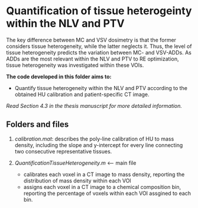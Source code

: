 # Quantification of tissue heterogeinty within the NLV and PTV
The key difference between MC and VSV dosimetry is that the former considers tissue heterogeneity, while the latter neglects it.
Thus, the level of tissue heterogeneity predicts the variation between MC- and VSV-ADDs. As ADDs are the most relevant within the NLV and PTV to RE optimization, tissue heterogeneity was investigated within these VOIs.

**The code developed in this folder aims to:**
   - Quantify tissue heterogeneity within the NLV and PTV according to the obtained HU calibration and patient-specific CT image.

*Read Section 4.3 in the thesis manuscript for more detailed information.*

## Folders and files
1. *calibration.mat*: describes the poly-line calibration of HU to mass density, including the slope and y-intercept for every line connecting two consecutive representative tissues.

2. *QuantificationTissueHeterogeneity.m* <-- main file
   - calibrates each voxel in a CT image to mass density, reporting the distribution of mass density within each VOI
   - assigns each voxel in a CT image to a chemical composition bin, reporting the percentage of voxels within each VOI assgined to each bin.
